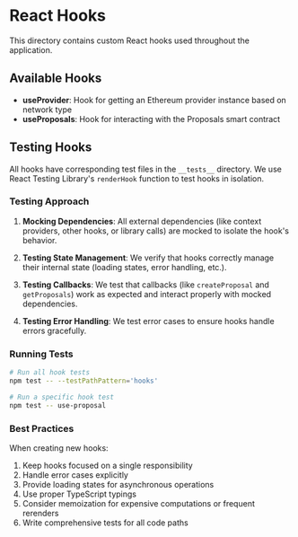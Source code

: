 # React Hooks

This directory contains custom React hooks used throughout the application.

## Available Hooks

- **useProvider**: Hook for getting an Ethereum provider instance based on network type
- **useProposals**: Hook for interacting with the Proposals smart contract

## Testing Hooks

All hooks have corresponding test files in the `__tests__` directory. We use React Testing Library's `renderHook` function to test hooks in isolation.

### Testing Approach

1. **Mocking Dependencies**: All external dependencies (like context providers, other hooks, or library calls) are mocked to isolate the hook's behavior.

2. **Testing State Management**: We verify that hooks correctly manage their internal state (loading states, error handling, etc.).

3. **Testing Callbacks**: We test that callbacks (like `createProposal` and `getProposals`) work as expected and interact properly with mocked dependencies.

4. **Testing Error Handling**: We test error cases to ensure hooks handle errors gracefully.

### Running Tests

```bash
# Run all hook tests
npm test -- --testPathPattern='hooks'

# Run a specific hook test
npm test -- use-proposal
```

### Best Practices

When creating new hooks:

1. Keep hooks focused on a single responsibility
2. Handle error cases explicitly
3. Provide loading states for asynchronous operations
4. Use proper TypeScript typings
5. Consider memoization for expensive computations or frequent rerenders
6. Write comprehensive tests for all code paths
